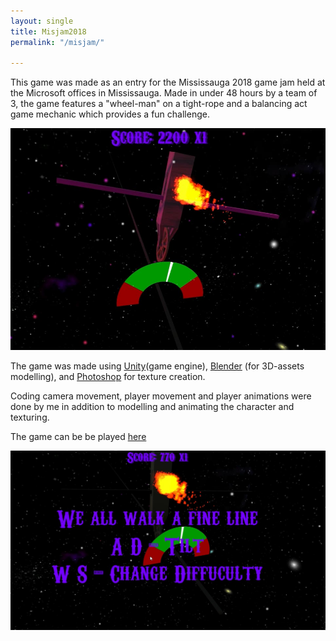 ```yaml
---
layout: single
title: Misjam2018
permalink: "/misjam/"

---
```


This game was made as an entry for the Mississauga 2018 game jam held at the Microsoft offices in Mississauga. Made in under 48 hours by a team of 3, the game features a "wheel-man" on a tight-rope and a balancing act game mechanic which provides a fun challenge. 

![MisJam1](/uploads/MisJam1.jpg)

The game was made using [Unity](https://unity3d.com/)(game engine), [Blender](https://blender.org/) (for 3D-assets modelling), and [Photoshop](https://www.photoshop.com/) for texture creation.

Coding camera movement, player movement and player animations were done by me in addition to modelling and animating the character and texturing.

The game can be be played [here](https://en-jay.itch.io/misjam-2018)

![MisJam2](/uploads/MisJam2.jpg)
